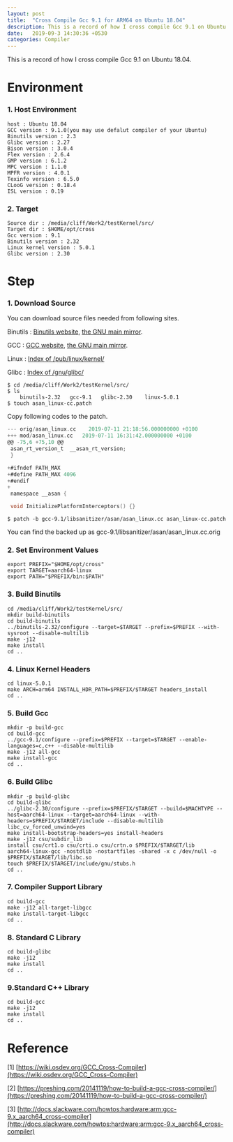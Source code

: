 ```yaml
---
layout: post
title:  "Cross Compile Gcc 9.1 for ARM64 on Ubuntu 18.04"
description: This is a record of how I cross compile Gcc 9.1 on Ubuntu 18.04.
date:   2019-09-3 14:30:36 +0530
categories: Compiler 
---
```


This is a record of how I cross compile Gcc 9.1 on Ubuntu 18.04.

# Environment
### 1. Host Environment 

    host : Ubuntu 18.04
    GCC version : 9.1.0(you may use defalut compiler of your Ubuntu)
    Binutils version : 2.3
    Glibc version : 2.27
    Bison version : 3.0.4
    Flex version : 2.6.4
    GMP version : 6.1.2
    MPC version : 1.1.0
    MPFR version : 4.0.1
    Texinfo version : 6.5.0
    CLooG version : 0.18.4
    ISL version : 0.19

### 2. Target

    Source dir : /media/cliff/Work2/testKernel/src/
    Target dir : $HOME/opt/cross
    Gcc version : 9.1
    Binutils version : 2.32
    Linux kernel version : 5.0.1
    Glibc version : 2.30



# Step

### 1. Download Source
You can download source files needed from following sites.

Binutils : [Binutils website](https://www.gnu.org/software/binutils/), [the GNU main mirror](https://ftp.gnu.org/gnu/binutils/).

GCC : [GCC website](https://www.gnu.org/software/gcc/), [the GNU main mirror](https://ftp.gnu.org/gnu/gcc/).

Linux : [Index of /pub/linux/kernel/](https://mirrors.edge.kernel.org/pub/linux/kernel/)

Glibc : [Index of /gnu/glibc/](http://mirrors.kernel.org/gnu/glibc/)
    


```shell
$ cd /media/cliff/Work2/testKernel/src/
$ ls 
    binutils-2.32   gcc-9.1   glibc-2.30    linux-5.0.1
$ touch asan_linux-cc.patch
```
Copy following codes to the patch.

```c
--- orig/asan_linux.cc    2019-07-11 21:18:56.000000000 +0100
+++ mod/asan_linux.cc	2019-07-11 16:31:42.000000000 +0100
@@ -75,6 +75,10 @@
 asan_rt_version_t  __asan_rt_version;
 }

+#ifndef PATH_MAX
+#define PATH_MAX 4096
+#endif
+
 namespace __asan {

 void InitializePlatformInterceptors() {}
```
```shell
$ patch -b gcc-9.1/libsanitizer/asan/asan_linux.cc asan_linux-cc.patch
```
You can find the backed up as gcc-9.1/libsanitizer/asan/asan_linux.cc.orig


### 2. Set Environment Values
```shell
export PREFIX="$HOME/opt/cross"
export TARGET=aarch64-linux
export PATH="$PREFIX/bin:$PATH"
```

### 3. Build Binutils
```shell
cd /media/cliff/Work2/testKernel/src/
mkdir build-binutils
cd build-binutils
../binutils-2.32/configure --target=$TARGET --prefix=$PREFIX --with-sysroot --disable-multilib
make -j12
make install
cd ..
```

### 4. Linux Kernel Headers
```shell
cd linux-5.0.1
make ARCH=arm64 INSTALL_HDR_PATH=$PREFIX/$TARGET headers_install
cd ..
```

### 5. Build Gcc
```shell
mkdir -p build-gcc
cd build-gcc
../gcc-9.1/configure --prefix=$PREFIX --target=$TARGET --enable-languages=c,c++ --disable-multilib
make -j12 all-gcc
make install-gcc
cd ..
```

### 6. Build Glibc
```shell
mkdir -p build-glibc
cd build-glibc
../glibc-2.30/configure --prefix=$PREFIX/$TARGET --build=$MACHTYPE --host=aarch64-linux --target=aarch64-linux --with-headers=$PREFIX/$TARGET/include --disable-multilib libc_cv_forced_unwind=yes
make install-bootstrap-headers=yes install-headers
make -j12 csu/subdir_lib
install csu/crt1.o csu/crti.o csu/crtn.o $PREFIX/$TARGET/lib
aarch64-linux-gcc -nostdlib -nostartfiles -shared -x c /dev/null -o $PREFIX/$TARGET/lib/libc.so
touch $PREFIX/$TARGET/include/gnu/stubs.h
cd ..
```

### 7. Compiler Support Library
```shell
cd build-gcc
make -j12 all-target-libgcc
make install-target-libgcc
cd ..
```

### 8. Standard C Library
```shell
cd build-glibc
make -j12
make install
cd ..
```

### 9.Standard C++ Library
```shell
cd build-gcc
make -j12
make install
cd ..
```

# Reference
[1] [https://wiki.osdev.org/GCC_Cross-Compiler](https://wiki.osdev.org/GCC_Cross-Compiler)

[2] [https://preshing.com/20141119/how-to-build-a-gcc-cross-compiler/](https://preshing.com/20141119/how-to-build-a-gcc-cross-compiler/)

[3] [http://docs.slackware.com/howtos:hardware:arm:gcc-9.x_aarch64_cross-compiler](http://docs.slackware.com/howtos:hardware:arm:gcc-9.x_aarch64_cross-compiler)